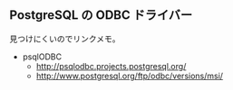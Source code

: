 ## PostgreSQL の ODBC ドライバー

見つけにくいのでリンクメモ。
* psqlODBC
  * http://psqlodbc.projects.postgresql.org/
  * http://www.postgresql.org/ftp/odbc/versions/msi/


